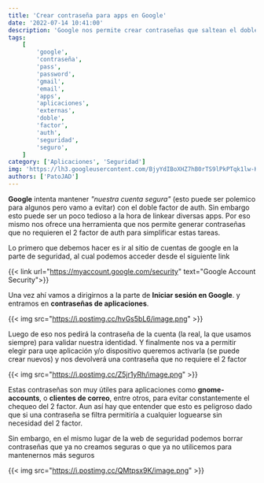 ```yaml
---
title: 'Crear contraseña para apps en Google'
date: '2022-07-14 10:41:00'
description: 'Google nos permite crear contraseñas que saltean el doble factor y hoy vamos a ver el paso a paso de este proceso.'
tags:
    [
        'google',
        'contraseña',
        'pass',
        'password',
        'gmail',
        'email',
        'apps',
        'aplicaciones',
        'externas',
        'doble',
        'factor',
        'auth',
        'seguridad',
        'seguro',
    ]
category: ['Aplicaciones', 'Seguridad']
img: 'https://lh3.googleusercontent.com/BjyYdIBoXHZ7hB0rTS9lPkPTqk1lw-KaCj90wsZ6hES1SG5zR2TBmkKpeni5kXRkxRTbQtfPPLQyYlAtPBx4Vswb5wp71iO0QoO1VPk'
authors: ['PatoJAD']
---
```


**Google** intenta mantener _"nuestra cuenta segura"_ (esto puede ser polemico para algunos pero vamo a evitar) con el doble factor de auth. Sin embargo esto puede ser un poco tedioso a la hora de linkear diversas apps. Por eso mismo nos ofrece una herramienta que nos permite generar contraseñas que no requieren el 2 factor de auth para simplificar estas tareas.

Lo primero que debemos hacer es ir al sitio de cuentas de google en la parte de seguridad, al cual podemos acceder desde el siguiente link

{{< link url="https://myaccount.google.com/security" text="Google Account Security">}}

Una vez ahí vamos a dirigirnos a la parte de **Iniciar sesión en Google**. y entramos en **contraseñas de aplicaciones**.

{{< img src="https://i.postimg.cc/hvGs5bL6/image.png" >}}

Luego de eso nos pedirá la contraseña de la cuenta (la real, la que usamos siempre) para validar nuestra identidad. Y finalmente nos va a permitir elegir para uqe aplicación y/o dispositivo queremos activarla (se puede crear nuevos) y nos devolverá una contraseña que no requiere el 2 factor

{{< img src="https://i.postimg.cc/Z5jr1yRh/image.png" >}}

Estas contraseñas son muy útiles para aplicaciones como **gnome-accounts**, o **clientes de correo**, entre otros, para evitar constantemente el chequeo del 2 factor. Aun así hay que entender que esto es peligroso dado que si una contraseña se filtra permitiría a cualquier loguearse sin necesidad del 2 factor.

Sin embargo, en el mismo lugar de la web de seguridad podemos borrar contraseñas que ya no creamos seguras o que ya no utilicemos para mantenernos más seguros

{{< img src="https://i.postimg.cc/QMtpsx9K/image.png" >}}
